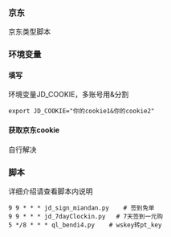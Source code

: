 ### 京东 
京东类型脚本       
### 环境变量
#### 填写
环境变量JD_COOKIE，多账号用&分割   
```
export JD_COOKIE="你的cookie1&你的cookie2"    
```
#### 获取京东cookie
自行解决    
### 脚本
详细介绍请查看脚本内说明    
```
9 9 * * * jd_sign_miandan.py    # 签到免单  
9 9 * * * jd_7dayClockin.py   # 7天签到一元购
5 */8 * * * ql_bendi4.py    # wskey转pt_key    
```


